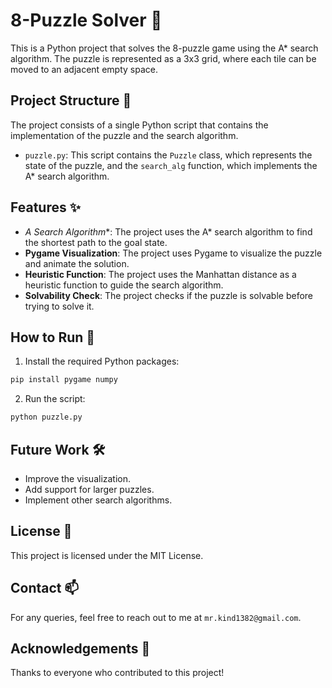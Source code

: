 # 8-Puzzle Solver :rocket:

This is a Python project that solves the 8-puzzle game using the A* search algorithm. The puzzle is represented as a 3x3 grid, where each tile can be moved to an adjacent empty space.

## Project Structure :file_folder:

The project consists of a single Python script that contains the implementation of the puzzle and the search algorithm.

- `puzzle.py`: This script contains the `Puzzle` class, which represents the state of the puzzle, and the `search_alg` function, which implements the A* search algorithm.

## Features :sparkles:

- **A* Search Algorithm**: The project uses the A* search algorithm to find the shortest path to the goal state.
- **Pygame Visualization**: The project uses Pygame to visualize the puzzle and animate the solution.
- **Heuristic Function**: The project uses the Manhattan distance as a heuristic function to guide the search algorithm.
- **Solvability Check**: The project checks if the puzzle is solvable before trying to solve it.

## How to Run :running:

1. Install the required Python packages:

```bash
pip install pygame numpy
```

2. Run the script:
```bash
python puzzle.py
```

## Future Work :hammer_and_wrench:
- Improve the visualization.
- Add support for larger puzzles.
- Implement other search algorithms.
## License :page_with_curl:
This project is licensed under the MIT License.

## Contact :mailbox:
For any queries, feel free to reach out to me at `mr.kind1382@gmail.com`.

## Acknowledgements :clap:
Thanks to everyone who contributed to this project!
